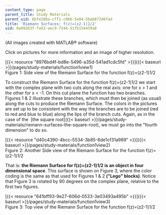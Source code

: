 ```yaml
---
content_type: page
parent_title: Study Materials
parent_uid: 6bfe28ba-cff1-c966-5e04-5bab872d6fad
title: 'Riemann Surfaces: f(z)=(z2-1)1/2'
uid: 0a09263f-fad3-aec9-7244-51fb154459a8
---
```


(All images created with MATLAB® software)

Click on pictures for more information and an image of higher resolution.

[{{< resource "8976bd4f-bd8e-5496-a35d-541ad1cdc5fd" >}}]({{< baseurl >}}/pages/study-materials/function1view1)  
Figure 1: Side view of the Riemann Surface for the function f(z)=(z2\-1)1/2

To construct the Riemann Surface for the function f(z)=(z2\-1)1/2 we start with the complex plane with two cuts along the real axis: one for x > 1 and the other for x \< -1. On this cut plane the function has two branches. Figures 1 & 2 illustrate these branches, which must then be joined (as usual) along the cuts to produce the Riemann Surface. The colors in the pictures are set up to be consistent with the way the branches are to be joined (red to red and blue to blue) along the lips of the branch cuts. Again, as in the case of the  [the square root]({{< baseurl >}}/pages/study-materials/riemann-surfaces-the-square-root), we must go into the "fourth dimension" to do so.

[{{< resource "d40c4390-4bcc-5534-3b85-6de1cf31a989" >}}]({{< baseurl >}}/pages/study-materials/function1view2)  
Figure 2: Another Side view of the Riemann Surface for the function f(z)=(z2\-1)1/2

That is: **the Riemann Surface for f(z)=(z2\-1)1/2 is an object in four dimensional space**. This surface is shown on Figure 3, where the color coding is the same as that used for Figures 1 & 2 **("Lego" blocks)**. Notice that Figure 3 is rotated by 90 degrees on the complex plane, relative to the first two figures.

[{{< resource "641bff93-9e27-606d-0533-3e03493a495b" >}}]({{< baseurl >}}/pages/study-materials/function1view3)  
Figure 3: Top view of the Riemann Surface for the function f(z)=(z2\-1)1/2
